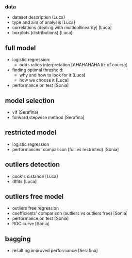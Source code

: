 ### data
- dataset description (Luca)
- type and aim of analysis [Luca]
- correlations (dealing with multicollinearity) [Luca]
- boxplots (distributions) [Luca]

## full model 
- logistic regression:
    - odds ratios interpretation [AHAHAHAHA liz of course]
- finding optimal threshold: 
    - why and how to look for it [Luca]
    - how we choose it [Luca]
- performance on test [Sonia]

## model selection
- vif (Serafina)
- forward stepwise method [Serafina]

## restricted model
- logistic regression
- performances' comparison (full vs restricted) [Sonia]

## outliers detection
- cook's distance [Luca]
- dffits [Luca]

## outliers free model
- outliers free regression
- coefficients' comparison (outliers vs outliers free) [Sonia]
- performance on test [Sonia]
- ROC curve [Sonia]

## bagging 
- resulting improved performance [Serafina]


